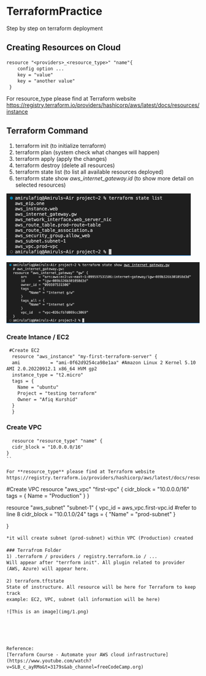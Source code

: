 # TerraformPractice
Step by step on terraform deployment

## Creating Resources on Cloud

```
resource "<providers>_<resource_type>" "name"{
    config option ...
    key = "value"
    key = "another value"
 }
```

For resource_type please find at Terraform website 
https://registry.terraform.io/providers/hashicorp/aws/latest/docs/resources/instance

## Terraform Command
1) terraform init (to initialize terraform)
2) terraform plan (system check what changes will happen)
3) terraform apply (apply the changes)
4) terraform destroy (delete all resources)
5) terraform state list (to list all available resources deployed)
6) terraform state show *aws_internet_gateway.id* (to show more detail on selected resources)

![This is an image](img/TerraformStateList.png)

![This is an image](img/TerraformStateShow.png)


### Create Intance / EC2
```
 #Create EC2
  resource "aws_instance" "my-first-terraform-server" {
  ami           = "ami-0f62d9254ca98e1aa" #Amazon Linux 2 Kernel 5.10 AMI 2.0.20220912.1 x86_64 HVM gp2
  instance_type = "t2.micro"
  tags = {
    Name = "ubuntu"
    Project = "testing terraform"
    Owner = "Afiq Kurshid"
  }
  }
  ```

  ### Create VPC

```
  resource "resource_type" "name" {
  cidr_block = "10.0.0.0/16"
}
``

For **resource_type** please find at Terraform website 
https://registry.terraform.io/providers/hashicorp/aws/latest/docs/resources/vpc_ipv4_cidr_block_association

```
#Create VPC 
resource "aws_vpc" "first-vpc" {
  cidr_block = "10.0.0.0/16"
  tags = {
    Name = "Production"
  }
}

resource "aws_subnet" "subnet-1" {
  vpc_id = aws_vpc.first-vpc.id #refer to line 8
  cidr_block = "10.0.1.0/24"
  tags = {
    "Name" = "prod-subnet"
  }
  
}
```
*it will create subnet (prod-subnet) within VPC (Production) created

### Terrafrom Folder
1) .terraform / providers / registry.terraform.io / ...
Will appear after "terrform init". All plugin related to provider (AWS, Azure) will appear here.

2) terraform.tftstate
State of instructure. All resource will be here for Terraform to keep track
example: EC2, VPC, subnet (all information will be here)

![This is an image](img/1.png)





Reference:
[Terraform Course - Automate your AWS cloud infrastructure](https://www.youtube.com/watch?v=SLB_c_ayRMo&t=3179s&ab_channel=freeCodeCamp.org)


